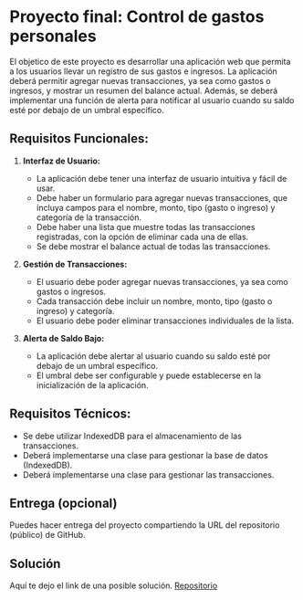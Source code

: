 # Proyecto final: Control de gastos personales

El objetico de este proyecto es desarrollar una aplicación web que permita a los usuarios llevar un registro de sus gastos e ingresos. La aplicación deberá permitir agregar nuevas transacciones, ya sea como gastos o ingresos, y mostrar un resumen del balance actual. Además, se deberá implementar una función de alerta para notificar al usuario cuando su saldo esté por debajo de un umbral específico.

## Requisitos Funcionales:

1. **Interfaz de Usuario:**

   - La aplicación debe tener una interfaz de usuario intuitiva y fácil de usar.
   - Debe haber un formulario para agregar nuevas transacciones, que incluya campos para el nombre, monto, tipo (gasto o ingreso) y categoría de la transacción.
   - Debe haber una lista que muestre todas las transacciones registradas, con la opción de eliminar cada una de ellas.
   - Se debe mostrar el balance actual de todas las transacciones.

2. **Gestión de Transacciones:**

   - El usuario debe poder agregar nuevas transacciones, ya sea como gastos o ingresos.
   - Cada transacción debe incluir un nombre, monto, tipo (gasto o ingreso) y categoría.
   - El usuario debe poder eliminar transacciones individuales de la lista.

3. **Alerta de Saldo Bajo:**

   - La aplicación debe alertar al usuario cuando su saldo esté por debajo de un umbral específico.
   - El umbral debe ser configurable y puede establecerse en la inicialización de la aplicación.

## Requisitos Técnicos:

- Se debe utilizar IndexedDB para el almacenamiento de las transacciones.
- Deberá implementarse una clase para gestionar la base de datos (IndexedDB).
- Deberá implementarse una clase para gestionar las transacciones.

## Entrega (opcional)

Puedes hacer entrega del proyecto compartiendo la URL del repositorio (público) de GitHub.

## Solución

Aquí te dejo el link de una posible solución. [Repositorio](https://github.com/lucasnbarbero/clases-doc-js-practica2)
